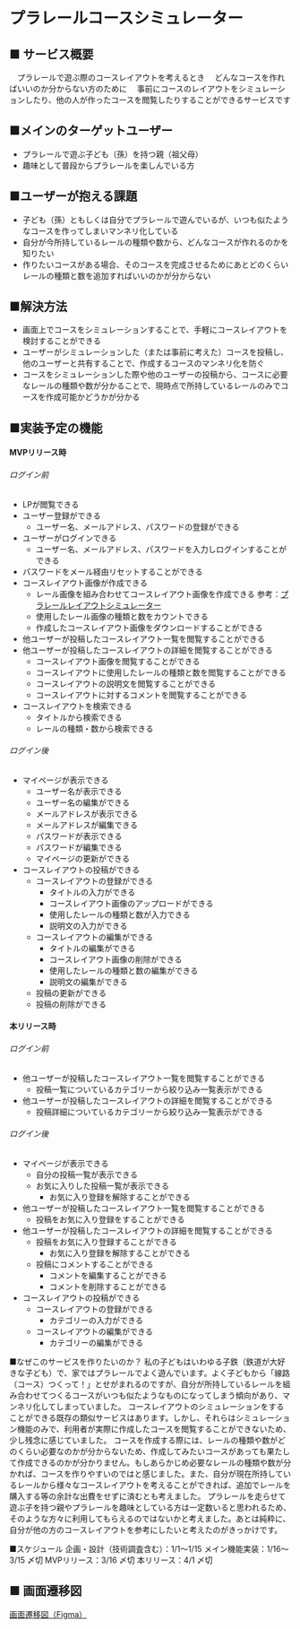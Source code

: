 # プラレールコースシミュレーター
## ■ サービス概要
　プラレールで遊ぶ際のコースレイアウトを考えるとき
　どんなコースを作ればいいのか分からない方のために
　事前にコースのレイアウトをシミュレーションしたり、他の人が作ったコースを閲覧したりすることができるサービスです

## ■メインのターゲットユーザー
- プラレールで遊ぶ子ども（孫）を持つ親（祖父母）
- 趣味として普段からプラレールを楽しんでいる方

## ■ユーザーが抱える課題
- 子ども（孫）ともしくは自分でプラレールで遊んでいるが、いつも似たようなコースを作ってしまいマンネリ化している
- 自分が今所持しているレールの種類や数から、どんなコースが作れるのかを知りたい
- 作りたいコースがある場合、そのコースを完成させるためにあとどのくらいレールの種類と数を追加すればいいのかが分からない

## ■解決方法
- 画面上でコースをシミュレーションすることで、手軽にコースレイアウトを検討することができる
- ユーザーがシミュレーションした（または事前に考えた）コースを投稿し、他のユーザーと共有することで、作成するコースのマンネリ化を防ぐ
- コースをシミュレーションした際や他のユーザーの投稿から、コースに必要なレールの種類や数が分かることで、現時点で所持しているレールのみでコースを作成可能かどうかが分かる

## ■実装予定の機能
#### MVPリリース時
###### ログイン前
- LPが閲覧できる
- ユーザー登録ができる
  - ユーザー名、メールアドレス、パスワードの登録ができる
- ユーザーがログインできる
  - ユーザー名、メールアドレス、パスワードを入力しログインすることができる
- パスワードをメール経由リセットすることができる
- コースレイアウト画像が作成できる
  - レール画像を組み合わせてコースレイアウト画像を作成できる
    参考：[プラレールレイアウトシミュレーター](https://w.atwiki.jp/plalayout/pages/80.html)
  - 使用したレール画像の種類と数をカウントできる
  - 作成したコースレイアウト画像をダウンロードすることができる
- 他ユーザーが投稿したコースレイアウト一覧を閲覧することができる
- 他ユーザーが投稿したコースレイアウトの詳細を閲覧することができる
  - コースレイアウト画像を閲覧することができる
  - コースレイアウトに使用したレールの種類と数を閲覧することができる
  - コースレイアウトの説明文を閲覧することができる
  - コースレイアウトに対するコメントを閲覧することができる
- コースレイアウトを検索できる
  - タイトルから検索できる
  - レールの種類・数から検索できる
###### ログイン後
- マイページが表示できる
  - ユーザー名が表示できる
  - ユーザー名の編集ができる
  - メールアドレスが表示できる
  - メールアドレスが編集できる
  - パスワードが表示できる
  - パスワードが編集できる
  - マイページの更新ができる
- コースレイアウトの投稿ができる
  - コースレイアウトの登録ができる
    - タイトルの入力ができる
    - コースレイアウト画像のアップロードができる
    - 使用したレールの種類と数が入力できる
    - 説明文の入力ができる
  - コースレイアウトの編集ができる
    - タイトルの編集ができる
    - コースレイアウト画像の削除ができる
    - 使用したレールの種類と数の編集ができる
    - 説明文の編集ができる
  - 投稿の更新ができる
  - 投稿の削除ができる
#### 本リリース時
###### ログイン前
- 他ユーザーが投稿したコースレイアウト一覧を閲覧することができる
  - 投稿一覧についているカテゴリーから絞り込み一覧表示ができる
- 他ユーザーが投稿したコースレイアウトの詳細を閲覧することができる
  - 投稿詳細についているカテゴリーから絞り込み一覧表示ができる
###### ログイン後
- マイページが表示できる
  - 自分の投稿一覧が表示できる
  - お気に入りした投稿一覧が表示できる
    - お気に入り登録を解除することができる
- 他ユーザーが投稿したコースレイアウト一覧を閲覧することができる
  - 投稿をお気に入り登録をすることができる
- 他ユーザーが投稿したコースレイアウトの詳細を閲覧することができる
  - 投稿をお気に入り登録することができる
    - お気に入り登録を解除することができる
  - 投稿にコメントすることができる
    - コメントを編集することができる
    - コメントを削除することができる
- コースレイアウトの投稿ができる
  - コースレイアウトの登録ができる
    - カテゴリーの入力ができる
  - コースレイアウトの編集ができる
    - カテゴリーの編集ができる

■なぜこのサービスを作りたいのか？
私の子どもはいわゆる子鉄（鉄道が大好きな子ども）で、家ではプラレールでよく遊んでいます。よく子どもから「線路（コース）つくって！」とせがまれるのですが、自分が所持しているレールを組み合わせてつくるコースがいつも似たようなものになってしまう傾向があり、マンネリ化してしまっていました。
コースレイアウトのシミュレーションをすることができる既存の類似サービスはあります。しかし、それらはシミュレーション機能のみで、利用者が実際に作成したコースを閲覧することができないため、少し残念に感じていました。
コースを作成する際には、レールの種類や数がどのくらい必要なのかが分からないため、作成してみたいコースがあっても果たして作成できるのかが分かりません。もしあらかじめ必要なレールの種類や数が分かれば、コースを作りやすいのではと感じました。また、自分が現在所持しているレールから様々なコースレイアウトを考えることができれば、追加でレールを購入する等の余計な出費をせずに済むとも考えました。
プラレールを走らせて遊ぶ子を持つ親やプラレールを趣味としている方は一定数いると思われるため、そのような方々に利用してもらえるのではないかと考えました。あとは純粋に、自分が他の方のコースレイアウトを参考にしたいと考えたのがきっかけです。

■スケジュール
企画・設計（技術調査含む）：1/1〜1/15
メイン機能実装：1/16〜3/15 〆切
MVPリリース：3/16 〆切
本リリース：4/1 〆切

## ■ 画面遷移図
[画面遷移図（Figma）](https://www.figma.com/file/LEy122qp3srchvq9EALF3w/PF%E7%94%BB%E9%9D%A2%E9%81%B7%E7%A7%BB%E5%9B%B3%EF%BC%88%E3%83%97%E3%83%A9%E3%83%AC%E3%83%BC%E3%83%AB%E3%82%B3%E3%83%BC%E3%82%B9%E3%82%B7%E3%83%9F%E3%83%A5%E3%83%AC%E3%83%BC%E3%82%BF%E3%83%BC%EF%BC%89?node-id=0%3A1&t=fSDpnKZlOGXWOdS0-1)
